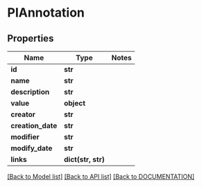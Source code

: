 # PIAnnotation

## Properties
Name | Type | Notes
------------ | ------------- | -------------
**id** | **str**
**name** | **str**
**description** | **str**
**value** | **object**
**creator** | **str**
**creation_date** | **str**
**modifier** | **str**
**modify_date** | **str**
**links** | **dict(str, str)**

[[Back to Model list]](../../DOCUMENTATION.md#documentation-for-models) [[Back to API list]](../../DOCUMENTATION.md#documentation-for-api-endpoints) [[Back to DOCUMENTATION]](../../DOCUMENTATION.md)
